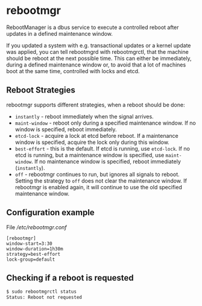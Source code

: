 # rebootmgr
RebootManager is a dbus service to execute a controlled reboot after updates in a defined maintenance window.

If you updated a system with e.g. transactional updates or a kernel update was applied, you can tell rebootmgrd with rebootmgrctl, that the machine should be reboot at the next possible time. This can either be immediately, during a defined maintenance window or, to avoid that a lot of machines boot at the same time, controlled with locks and etcd.

## Reboot Strategies

rebootmgr supports different strategies, when a reboot should be done:
* `instantly` - reboot immediately when the signal arrives.
* `maint-window` - reboot only during a specified maintenance window. If no window is specified, reboot immediately.
* `etcd-lock` - acquire a lock at etcd before reboot. If a maintenance window is specified, acquire the lock only during this window.
* `best-effort` - this is the default. If etcd is running, use `etcd-lock`. If no etcd is running, but a maintenance window is specified, use `maint-window`. If no maintenance window is specified, reboot immediately (`instantly`).
* `off` - rebootmgr continues to run, but ignores all signals to reboot. Setting the strategy to `off` does not clear the maintenance window. If rebootmgr is enabled again, it will continue to use the old specified maintenance window.

## Configuration example

File _/etc/rebootmgr.conf_
```
[rebootmgr]
window-start=3:30
window-duration=1h30m
strategy=best-effort
lock-group=default
```

## Checking if a reboot is requested

```bash
$ sudo rebootmgrctl status
Status: Reboot not requested
```
